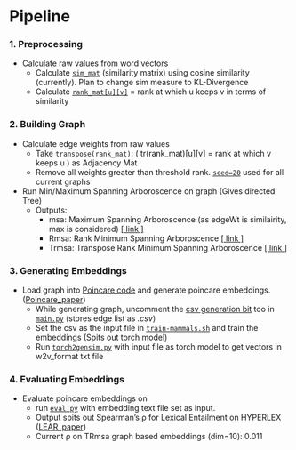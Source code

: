 # Pipeline
### 1. Preprocessing
  * Calculate raw values from word vectors 
    * Calculate [`sim_mat`](https://github.com/bollu/alok-bollu/blob/3fadea284c3ddf88c8e4be252d8780516ae51a33/word2blank/ongoing/fuzzy-wordnet/main.py#L30) (similarity matrix) using cosine similarity (currently). Plan to change sim measure to KL-Divergence
    * Calculate [`rank_mat[u][v]`](https://github.com/bollu/alok-bollu/blob/3fadea284c3ddf88c8e4be252d8780516ae51a33/word2blank/ongoing/fuzzy-wordnet/main.py#L34) = rank at which u keeps v in terms of similarity
### 2. Building Graph
  * Calculate edge weights from raw values
    * Take `transpose(rank_mat)`: ( tr(rank_mat)[u][v] = rank at which v keeps u ) as Adjacency Mat
    * Remove all weights greater than threshold rank. [`seed=20`](https://github.com/bollu/alok-bollu/blob/cd034f9878835f24fb370a6c1d2fd1a73f2b07df/word2blank/ongoing/fuzzy-wordnet/main.py#L131) used for all current graphs
  * Run Min/Maximum Spanning Arboroscence on graph (Gives directed Tree)
    * Outputs:
      * msa: Maximum Spanning Arboroscence (as edgeWt is similairity, max is considered) [[ link ]](https://imgur.com/a/NlmAZuG)
      * Rmsa: Rank Minimum Spanning Arboroscence [[ link ]](https://imgur.com/a/bK5shrM)
      * Trmsa: Transpose Rank Minimum Spanning Arboroscence [[ link ]](https://imgur.com/a/iYrqTOa)
### 3. Generating Embeddings
  * Load graph into [Poincare code](https://github.com/facebookresearch/poincare-embeddings) and generate poincare embeddings. ([Poincare_paper](https://paperswithcode.com/paper/poincare-embeddings-for-learning-hierarchical?fbclid=IwAR2pGTiV0ais1I9syt_5CP-MGXXwnPSomQSIApSa6syAADHdvu6wbevFRg0))
    * While generating graph, uncomment the [csv generation bit](https://github.com/bollu/alok-bollu/blob/b222a7ccd5fee64c61f103e7d7e4dd5956c12b97/word2blank/ongoing/fuzzy-wordnet/main.py#L141) too in [`main.py`](https://github.com/bollu/alok-bollu/blob/master/word2blank/ongoing/fuzzy-wordnet/main.py) (stores edge list as _.csv_)
    * Set the csv as the input file in [`train-mammals.sh`](https://github.com/facebookresearch/poincare-embeddings/blob/master/train-mammals.sh) and train the embeddings (Spits out torch model)
    * Run [`torch2gensim.py`](https://github.com/bollu/alok-bollu/blob/master/word2blank/ongoing/fuzzy-wordnet/torch2gensim.py) with input file as torch model to get vectors in w2v_format txt file
### 4. Evaluating Embeddings
  * Evaluate poincare embeddings on 
    * run [`eval.py`](https://github.com/bollu/alok-bollu/blob/master/word2blank/ongoing/fuzzy-wordnet/evaluation/eval.py) with embedding text file set as input. 
    * Output spits out Spearman’s ρ for Lexical Entailment on HYPERLEX ([LEAR_paper](https://arxiv.org/abs/1710.06371))
    * Current ρ on TRmsa graph based embeddings (dim=10): 0.011
